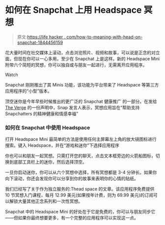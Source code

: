 # 如何在 Snapchat 上用 Headspace 冥想

> 原文:[https://life hacker . com/how-to-meaning-with-head-on-snapchat-1844456159](https://lifehacker.com/how-to-meditate-with-headspace-on-snapchat-1844456159)

花大量时间在社交媒体上滚动，点击浏览照片、视频和故事，可以说是正念的对立面，但现在你可以一心多用，至少在 Snapchat 上是这样。新的 Headspace Mini 附带六个简短的冥想，你可以独自或与朋友一起进行，无需离开应用程序。

Watch

Snapchat 刚刚推出了其 Minis 功能，该功能为平台带来了 Headspace 等第三方应用程序的“小型”版本。

顶空迷你是今年早些时候推出的更广泛的 Snapchat 健康推广 的一部分。在发给 [The Verge](https://www.theverge.com/2020/7/20/21331037/snapchat-headspace-meditation-mini-apps-mental-health) 的一份声明中，Snap 发言人表示，冥想应用旨在“帮助支持 Snapchatters 的精神健康和情感幸福”

### 如何在 Snapchat 中使用 Headspace

打开 Headspace Mini 最简单的方法是使用任何主屏幕左上角的放大镜图标进行搜索。键入 Headspace，并在“游戏和迷你”下选择应用程序

你也可以和朋友一起冥想。只需打开您的聊天，点击文本框旁边的火箭船图标，切换到底部工具栏上的迷你，然后选择顶空。

一旦你启动迷你，你可以从六个冥想中选择，所有冥想都是 3-4 分钟长。如果你向下滚动，你还会发现你可以分享到你的故事来表明你的心情的贴纸。

我们已经写了关于作为独立服务的:Thead space 的文章。该应用程序免费提供 10 节冥想入门课程，每月 12.99 美元(如果按年计费，则为 69.99 美元)的订阅可以解锁大量其他正念系列和一次性冥想。

Snapchat 中的 Headspace Mini 的好处在于它是免费的，你可以与朋友同步它——但如果你最终想要更多，有一个完整的应用程序可以实现这一点。